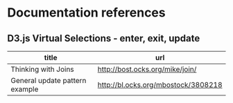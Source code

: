 # Documentation references

## D3.js Virtual Selections - enter, exit, update

| title | url |
| ----- | --- |
| Thinking with Joins | http://bost.ocks.org/mike/join/ |
| General update pattern example | http://bl.ocks.org/mbostock/3808218 |
